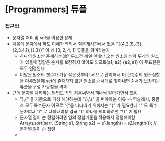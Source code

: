 # [Programmers] 튜플

### 접근법
 
- 문자열 처리 및 set을 이용한 문제
- 처음에 문제에서 하도 이해가 안되서 질문게시판에서 봤음 "{{4,2,3},{3},{2,3,4,1},{2,3}}" 이 왜 [3, 2, 4, 1] 튜플을 의미하는가
  - 하나의 원소만 존재하는것은 무조건 제일 앞에만 오는 원소임 만약 두개의 원소가 있을때 집합은 순서를 보장하지 않아도 되므로{a1, a2} {a2, a1} 이 두표현은 모두 인정된다
  - 이말은 원소의 갯수가 가장 작은것부터 set으로 관리해서 더 큰갯수의 원소집합을 마주쳤을때 set에 존재하지 않던 원소를 순서대로 찾아내면 순서가 보장되는 튜플을 구성 가능함을 의미
- 근데 문자열 처리하는 방법도 거의 처음써봐서 하나씩 알아가면서 했음
  - "},{" 을 기준으로 파싱 해야하는데 "\\},\\{" 을 써야하는 이유 -> 역슬래시, 중괄호 모두 특수문자 이므로 "{"을 나타내기 위해서는 "\{" 가 필요한데 "\" 도 특수문자여서 "\\" 로 나타내야함 결국 "{" 하나를 의미하려면 "\\{" 가 필요
  - 문자열 길이 순 정렬하려면 임의 정렬기준을 적용해서 정렬해야함 Arrays.sort(sarr, (String s1, String s2) -> s1.length() - s2.length()); //문자열 길이 순 정렬
  - 